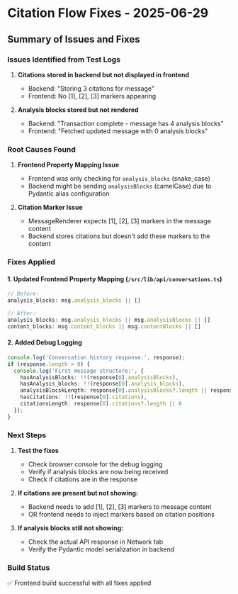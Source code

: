# Citation Flow Fixes - 2025-06-29

## Summary of Issues and Fixes

### Issues Identified from Test Logs

1. **Citations stored in backend but not displayed in frontend**
   - Backend: "Storing 3 citations for message"
   - Frontend: No [1], [2], [3] markers appearing

2. **Analysis blocks stored but not rendered**
   - Backend: "Transaction complete - message has 4 analysis blocks"
   - Frontend: "Fetched updated message with 0 analysis blocks"

### Root Causes Found

1. **Frontend Property Mapping Issue**
   - Frontend was only checking for `analysis_blocks` (snake_case)
   - Backend might be sending `analysisBlocks` (camelCase) due to Pydantic alias configuration

2. **Citation Marker Issue**
   - MessageRenderer expects [1], [2], [3] markers in the message content
   - Backend stores citations but doesn't add these markers to the content

### Fixes Applied

#### 1. Updated Frontend Property Mapping (`/src/lib/api/conversations.ts`)
```typescript
// Before:
analysis_blocks: msg.analysis_blocks || []

// After:
analysis_blocks: msg.analysis_blocks || msg.analysisBlocks || []
content_blocks: msg.content_blocks || msg.contentBlocks || []
```

#### 2. Added Debug Logging
```typescript
console.log('Conversation history response:', response);
if (response.length > 0) {
  console.log('First message structure:', {
    hasAnalysisBlocks: !!(response[0].analysisBlocks),
    hasAnalysis_blocks: !!(response[0].analysis_blocks),
    analysisBlocskLength: response[0].analysisBlocks?.length || response[0].analysis_blocks?.length || 0,
    hasCitations: !!(response[0].citations),
    citationsLength: response[0].citations?.length || 0
  });
}
```

### Next Steps

1. **Test the fixes**
   - Check browser console for the debug logging
   - Verify if analysis blocks are now being received
   - Check if citations are in the response

2. **If citations are present but not showing:**
   - Backend needs to add [1], [2], [3] markers to message content
   - OR frontend needs to inject markers based on citation positions

3. **If analysis blocks still not showing:**
   - Check the actual API response in Network tab
   - Verify the Pydantic model serialization in backend

### Build Status
✅ Frontend build successful with all fixes applied